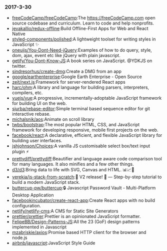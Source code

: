 ### 2017-3-30 
* [freeCodeCamp/freeCodeCamp](https://github.com//freeCodeCamp/freeCodeCamp):The https://freeCodeCamp.com open source codebase and curriculum. Learn to code and help nonprofits. 
* [jevakallio/redux-offline](https://github.com//jevakallio/redux-offline):Build Offline-First Apps for Web and React Native 
* [styled-components/polished](https://github.com//styled-components/polished):A lightweight toolset for writing styles in JavaScript ✨ 
* [oneuijs/You-Dont-Need-jQuery](https://github.com//oneuijs/You-Dont-Need-jQuery):Examples of how to do query, style, dom, ajax, event etc like jQuery with plain javascript. 
* [getify/You-Dont-Know-JS](https://github.com//getify/You-Dont-Know-JS):A book series on JavaScript. @YDKJS on twitter. 
* [sindresorhus/create-dmg](https://github.com//sindresorhus/create-dmg):Create a DMG from an app 
* [google/earthenterprise](https://github.com//google/earthenterprise):Google Earth Enterprise - Open Source 
* [zeit/next.js](https://github.com//zeit/next.js):Framework for server-rendered React apps 
* [harc/ohm](https://github.com//harc/ohm):A library and language for building parsers, interpreters, compilers, etc. 
* [vuejs/vue](https://github.com//vuejs/vue):A progressive, incrementally-adoptable JavaScript framework for building UI on the web. 
* [sjurba/rebase-editor](https://github.com//sjurba/rebase-editor):Simple terminal based sequence editor for git interactive rebase. 
* [michalsnik/aos](https://github.com//michalsnik/aos):Animate on scroll library 
* [twbs/bootstrap](https://github.com//twbs/bootstrap):The most popular HTML, CSS, and JavaScript framework for developing responsive, mobile first projects on the web. 
* [facebook/react](https://github.com//facebook/react):A declarative, efficient, and flexible JavaScript library for building user interfaces. 
* [jshjohnson/Choices](https://github.com//jshjohnson/Choices):A vanilla JS customisable select box/text input plugin ⚡️ 
* [prettydiff/prettydiff](https://github.com//prettydiff/prettydiff):Beautifier and language aware code comparison tool for many languages. It also minifies and a few other things. 
* [d3/d3](https://github.com//d3/d3):Bring data to life with SVG, Canvas and HTML. 📊📈🎉 
* [verekia/js-stack-from-scratch](https://github.com//verekia/js-stack-from-scratch):🎉 V2 release! 🎉 — Step-by-step tutorial to build a modern JavaScript stack. 
* [buttercup-pw/buttercup](https://github.com//buttercup-pw/buttercup):🔒 Javascript Password Vault - Multi-Platform Desktop Application 
* [facebookincubator/create-react-app](https://github.com//facebookincubator/create-react-app):Create React apps with no build configuration. 
* [netlify/netlify-cms](https://github.com//netlify/netlify-cms):A CMS for Static Site Generators 
* [prettier/prettier](https://github.com//prettier/prettier):Prettier is an opinionated JavaScript formatter. 
* [FelipeBB/Design-Patterns-JS](https://github.com//FelipeBB/Design-Patterns-JS):All the 23 (GoF) design patterns implemented in Javascript 
* [mzabriskie/axios](https://github.com//mzabriskie/axios):Promise based HTTP client for the browser and node.js 
* [airbnb/javascript](https://github.com//airbnb/javascript):JavaScript Style Guide 
